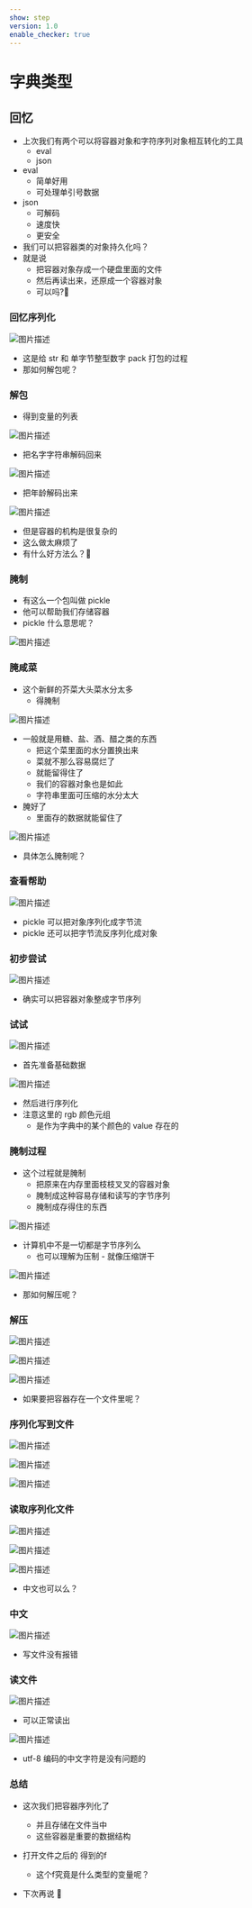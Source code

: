 ```yaml
---
show: step
version: 1.0
enable_checker: true
---
```


# 字典类型

## 回忆

- 上次我们有两个可以将容器对象和字符序列对象相互转化的工具
	- eval 
	- json
- eval
	- 简单好用
	- 可处理单引号数据
- json
	- 可解码
	- 速度快
	- 更安全
- 我们可以把容器类的对象持久化吗？
- 就是说
	- 把容器对象存成一个硬盘里面的文件
	- 然后再读出来，还原成一个容器对象
	- 可以吗?🤔

### 回忆序列化

![图片描述](https://doc.shiyanlou.com/courses/uid1190679-20211114-1636881320499)

- 这是给 str 和 单字节整型数字 pack 打包的过程
- 那如何解包呢？

### 解包

- 得到变量的列表

![图片描述](https://doc.shiyanlou.com/courses/uid1190679-20210924-1632488427657)

- 把名字字符串解码回来

![图片描述](https://doc.shiyanlou.com/courses/uid1190679-20210924-1632488530701)

- 把年龄解码出来

![图片描述](https://doc.shiyanlou.com/courses/uid1190679-20210924-1632488504622)

- 但是容器的机构是很复杂的
- 这么做太麻烦了
- 有什么好方法么？🤔

### 腌制

- 有这么一个包叫做 pickle
- 他可以帮助我们存储容器
- pickle 什么意思呢？

![图片描述](https://doc.shiyanlou.com/courses/uid1190679-20210924-1632481407196)

### 腌咸菜

- 这个新鲜的芥菜大头菜水分太多
	- 得腌制

![图片描述](https://doc.shiyanlou.com/courses/uid1190679-20210924-1632481513974)

- 一般就是用糖、盐、酒、醋之类的东西
	- 把这个菜里面的水分置换出来
	- 菜就不那么容易腐烂了
	- 就能留得住了
	- 我们的容器对象也是如此
	- 字符串里面可压缩的水分太大
- 腌好了
	- 里面存的数据就能留住了

![图片描述](https://doc.shiyanlou.com/courses/uid1190679-20210924-1632481523785)

- 具体怎么腌制呢？

### 查看帮助

![图片描述](https://doc.shiyanlou.com/courses/uid1190679-20210924-1632489038533)

- pickle 可以把对象序列化成字节流
- pickle 还可以把字节流反序列化成对象

### 初步尝试

![图片描述](https://doc.shiyanlou.com/courses/uid1190679-20221219-1671460812471)

- 确实可以把容器对象整成字节序列

### 试试

![图片描述](https://doc.shiyanlou.com/courses/uid1190679-20210924-1632489584647)

- 首先准备基础数据

![图片描述](https://doc.shiyanlou.com/courses/uid1190679-20221219-1671460574697)

- 然后进行序列化
- 注意这里的 rgb 颜色元组
  - 是作为字典中的某个颜色的 value 存在的

### 腌制过程

- 这个过程就是腌制
  - 把原来在内存里面枝枝叉叉的容器对象
  - 腌制成这种容易存储和读写的字节序列
  - 腌制成存得住的东西

![图片描述](https://doc.shiyanlou.com/courses/uid1190679-20221219-1671460674866)

- 计算机中不是一切都是字节序列么
  - 也可以理解为压制 - 就像压缩饼干

![图片描述](https://doc.shiyanlou.com/courses/uid1190679-20221219-1671460783096)

- 那如何解压呢？

### 解压

![图片描述](https://doc.shiyanlou.com/courses/uid1190679-20210924-1632489649972)

![图片描述](https://doc.shiyanlou.com/courses/uid1190679-20221219-1671460976862)

![图片描述](https://doc.shiyanlou.com/courses/uid1190679-20221219-1671460915364)

- 如果要把容器存在一个文件里呢？

### 序列化写到文件

![图片描述](https://doc.shiyanlou.com/courses/uid1190679-20210924-1632489917007)

![图片描述](https://doc.shiyanlou.com/courses/uid1190679-20221219-1671461139923)

![图片描述](https://doc.shiyanlou.com/courses/uid1190679-20221219-1671461150250)

### 读取序列化文件

![图片描述](https://doc.shiyanlou.com/courses/uid1190679-20210924-1632490067908)

![图片描述](https://doc.shiyanlou.com/courses/uid1190679-20221219-1671461279421)

![图片描述](https://doc.shiyanlou.com/courses/uid1190679-20210924-1632490082125)

- 中文也可以么？

### 中文

![图片描述](https://doc.shiyanlou.com/courses/uid1190679-20221219-1671461451780)

- 写文件没有报错

### 读文件

![图片描述](https://doc.shiyanlou.com/courses/uid1190679-20221219-1671461504484)

- 可以正常读出

![图片描述](https://doc.shiyanlou.com/courses/uid1190679-20210924-1632490302212)

- utf-8 编码的中文字符是没有问题的

### 总结

- 这次我们把容器序列化了
	- 并且存储在文件当中
	- 这些容器是重要的数据结构

- 打开文件之后的 得到的f
	- 这个f究竟是什么类型的变量呢？
- 下次再说 👋
